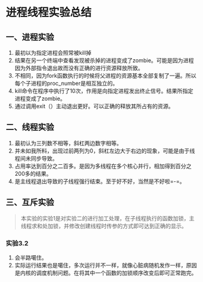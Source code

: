 # 进程线程实验总结

## 一、进程实验
1. 最初以为指定进程会照常被kill掉
2. 结果在另一个终端中查看发现被杀掉的进程变成了zombie。可能是因为进程因为外部指令退出故而没有正确的进行资源释放所致。
3. 不相同，因为fork函数执行的时候将父进程的资源基本全部复制了一遍。所以每个子进程的proc_number是相互独立的。
4. kill命令在程序中执行了10次，作用是向指定进程发出终止信号。结果所指定进程变成了zombie。
5. 通过调用exit（）主动退出更好。可以正确的释放其所占有的资源。

## 二、线程实验
1. 最初认为三列数不相等，斜杠两边数字相等。
2. 并未如我所料，出现过前两列为0，斜杠左边大于右边的现象，可能是由于线程间未同步导致。
3. 占用率达到百分之二百多。是因为多线程在多个核心并行，相加得到百分之200多的结果。
4. 是主线程退出导致的子线程强行结束。至于好不好，当然是不好啦=-=。

## 三、互斥实验
> 本实验的实验1是对实验二的进行加工处理，在子线程执行的函数加锁，主线程求和处加锁，并修改创建线程时传参的方式即可达到正确的显示。

### 实验3.2
1. 会半路噶住。
2. 实际运行结果也是噶住，多次运行并不一样，就像心脏病随机发作一样，原因是内核的调度机制问题。在将其中一个函数的加锁顺序改变后即可正常跑完。
